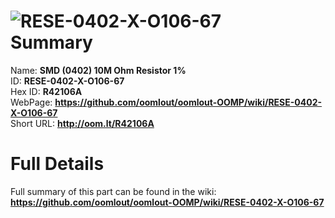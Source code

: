 
![RESE-0402-X-O106-67](https://github.com/oomlout/oomlout-OOMP/blob/master/parts/RESE-0402-X-O106-67/RESE-0402-X-O106-67_420.jpg)   
Summary
=================
  
Name: __SMD (0402) 10M Ohm Resistor 1%__    
ID: __RESE-0402-X-O106-67__   
Hex ID: __R42106A__   
WebPage: __https://github.com/oomlout/oomlout-OOMP/wiki/RESE-0402-X-O106-67__   
Short URL: __http://oom.lt/R42106A__   

Full Details
==========================
Full summary of this part can be found in the wiki:   
__https://github.com/oomlout/oomlout-OOMP/wiki/RESE-0402-X-O106-67__    

